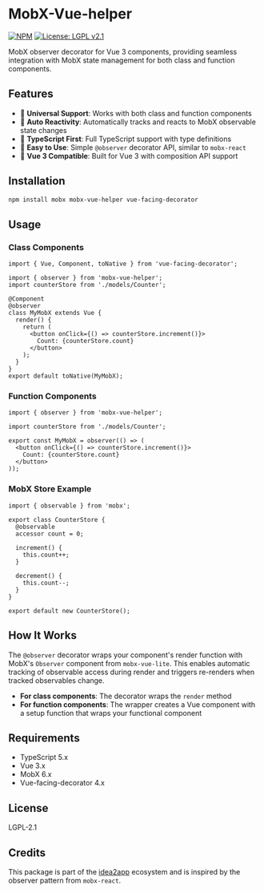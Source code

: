 # MobX-Vue-helper

[![NPM][npm-badge]][npm-url]
[![License: LGPL v2.1][license-badge]][license-url]

MobX observer decorator for Vue 3 components, providing seamless integration with MobX state management for both class and function components.

## Features

- 🎯 **Universal Support**: Works with both class and function components
- 🔄 **Auto Reactivity**: Automatically tracks and reacts to MobX observable state changes
- 🎨 **TypeScript First**: Full TypeScript support with type definitions
- 🚀 **Easy to Use**: Simple `@observer` decorator API, similar to `mobx-react`
- 💪 **Vue 3 Compatible**: Built for Vue 3 with composition API support

## Installation

```bash
npm install mobx mobx-vue-helper vue-facing-decorator
```

## Usage

### Class Components

```tsx
import { Vue, Component, toNative } from 'vue-facing-decorator';

import { observer } from 'mobx-vue-helper';
import counterStore from './models/Counter';

@Component
@observer
class MyMobX extends Vue {
  render() {
    return (
      <button onClick={() => counterStore.increment()}>
        Count: {counterStore.count}
      </button>
    );
  }
}
export default toNative(MyMobX);
```

### Function Components

```tsx
import { observer } from 'mobx-vue-helper';

import counterStore from './models/Counter';

export const MyMobX = observer(() => (
  <button onClick={() => counterStore.increment()}>
    Count: {counterStore.count}
  </button>
));
```

### MobX Store Example

```tsx
import { observable } from 'mobx';

export class CounterStore {
  @observable
  accessor count = 0;

  increment() {
    this.count++;
  }

  decrement() {
    this.count--;
  }
}

export default new CounterStore();
```

## How It Works

The `@observer` decorator wraps your component's render function with MobX's `Observer` component from `mobx-vue-lite`. This enables automatic tracking of observable access during render and triggers re-renders when tracked observables change.

- **For class components**: The decorator wraps the `render` method
- **For function components**: The wrapper creates a Vue component with a setup function that wraps your functional component

## Requirements

- TypeScript 5.x
- Vue 3.x
- MobX 6.x
- Vue-facing-decorator 4.x

## License

LGPL-2.1

## Credits

This package is part of the [idea2app][idea2app-url] ecosystem and is inspired by the observer pattern from `mobx-react`.

[npm-badge]: https://img.shields.io/npm/v/mobx-vue-helper.svg
[npm-url]: https://www.npmjs.com/package/mobx-vue-helper
[license-badge]: https://img.shields.io/badge/License-LGPL%20v2.1-blue.svg
[license-url]: https://www.gnu.org/licenses/lgpl-2.1
[idea2app-url]: https://github.com/idea2app